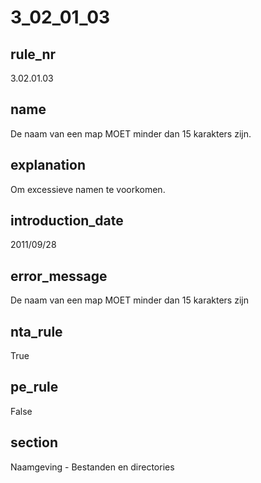 # 3_02_01_03

## rule_nr
3.02.01.03

## name
De naam van een map MOET minder dan 15 karakters zijn.

## explanation
Om excessieve namen te voorkomen.

## introduction_date
2011/09/28

## error_message
De naam van een map MOET minder dan 15 karakters zijn

## nta_rule
True

## pe_rule
False

## section
Naamgeving - Bestanden en directories

